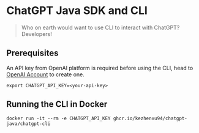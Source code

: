 # ChatGPT Java SDK and CLI

> Who on earth would want to use CLI to interact with ChatGPT? Developers!

## Prerequisites

An API key from OpenAI platform is required before using the CLI, head
to [OpenAI Account](https://platform.openai.com/account/api-keys) to create one.

```shell
export CHATGPT_API_KEY=<your-api-key>
```

## Running the CLI in Docker

```shell
docker run -it --rm -e CHATGPT_API_KEY ghcr.io/kezhenxu94/chatgpt-java/chatgpt-cli
```
